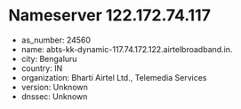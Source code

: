 # Nameserver 122.172.74.117

* as_number: 24560
* name: abts-kk-dynamic-117.74.172.122.airtelbroadband.in.
* city: Bengaluru
* country: IN
* organization: Bharti Airtel Ltd., Telemedia Services
* version: Unknown
* dnssec: Unknown
